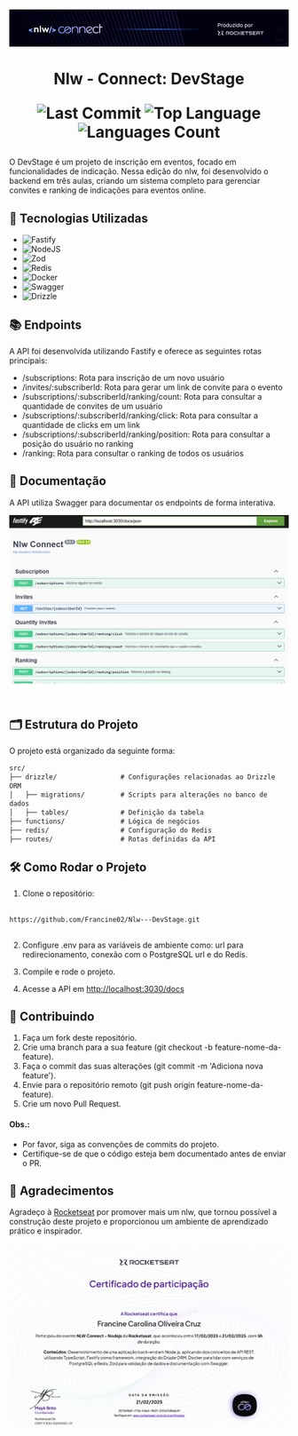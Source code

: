 <h1 align="center"> 
   <img src="./public/logo.png" alt="Nlw connect - logo">
  <br>
  <br>
  Nlw - Connect: DevStage
  <p >
    <img src="https://img.shields.io/github/last-commit/Francine02/Nlw---DevStage?style=flat&logo=git&logoColor=white&color=1E2040" alt="Last Commit">
    <img src="https://img.shields.io/github/languages/top/Francine02/Nlw---DevStage?style=flat&color=3663BF" alt="Top Language">
    <img src="https://img.shields.io/github/languages/count/Francine02/Nlw---DevStage?style=flat&color=AEACF2" alt="Languages Count">
  </p>
</h1>

O DevStage é um projeto de inscrição em eventos, focado em funcionalidades de indicação. Nessa edição do nlw, foi desenvolvido o backend em três aulas, criando um sistema completo para gerenciar convites e ranking de indicações para eventos online.

## 🚀 Tecnologias Utilizadas
- ![Fastify](https://img.shields.io/badge/fastify-%23000000.svg?style=for-the-badge&logo=fastify&logoColor=white)
- ![NodeJS](https://img.shields.io/badge/node.js-6DA55F?style=for-the-badge&logo=node.js&logoColor=white)
- ![Zod](https://img.shields.io/badge/zod-%233068b7.svg?style=for-the-badge&logo=zod&logoColor=white)
- ![Redis](https://img.shields.io/badge/redis-%23DD0031.svg?&style=for-the-badge&logo=redis&logoColor=white)
- ![Docker](https://img.shields.io/badge/Docker-AEACF2?style=for-the-badge&logo=docker&logoColor=white)
- ![Swagger](https://img.shields.io/badge/Swagger-1E2040?style=for-the-badge&logo=swagger&logoColor=white)
- ![Drizzle](https://img.shields.io/badge/Drizzle-75A8FF?style=for-the-badge&logo=drizzle&logoColor=white)

## 📚 Endpoints
A API foi desenvolvida utilizando Fastify e oferece as seguintes rotas principais:

- /subscriptions: Rota para inscrição de um novo usuário
- /invites/:subscriberId: Rota para gerar um link de convite para o evento
- /subscriptions/:subscriberId/ranking/count: Rota para consultar a quantidade de convites de um usuário
- /subscriptions/:subscriberId/ranking/click: Rota para consultar a quantidade de clicks em um link
- /subscriptions/:subscriberId/ranking/position: Rota para consultar a posição do usuário no ranking
- /ranking: Rota para consultar o ranking de todos os usuários

## 📖 Documentação
A API utiliza Swagger para documentar os endpoints de forma interativa.

<img src="./public/swagger.png" alt="Foto do swagger" />

## 🗂️ Estrutura do Projeto

O projeto está organizado da seguinte forma:
```
src/
├── drizzle/                # Configurações relacionadas ao Drizzle ORM
│   ├── migrations/         # Scripts para alterações no banco de dados
│   ├── tables/             # Definição da tabela
├── functions/              # Lógica de negócios 
├── redis/                  # Configuração do Redis
├── routes/                 # Rotas definidas da API
```


## 🛠️ Como Rodar o Projeto

1. Clone o repositório:

```

https://github.com/Francine02/Nlw---DevStage.git


```

2. Configure .env para as variáveis de ambiente como: url para redirecionamento, conexão com o PostgreSQL url e do Redis.

3. Compile e rode o projeto.

4. Acesse a API em  [http://localhost:3030/docs](http://localhost:3030/docs)


## 🤝 Contribuindo
1. Faça um fork deste repositório.
2. Crie uma branch para a sua feature (git checkout -b feature-nome-da-feature).
3. Faça o commit das suas alterações (git commit -m 'Adiciona nova feature').
4. Envie para o repositório remoto (git push origin feature-nome-da-feature).
5. Crie um novo Pull Request.

#### Obs.:
- Por favor, siga as convenções de commits do projeto.
- Certifique-se de que o código esteja bem documentado antes de enviar o PR.

## 💜 Agradecimentos
Agradeço à [Rocketseat](https://github.com/Rocketseat) por promover mais um nlw, que tornou possível a construção deste projeto e proporcionou um ambiente de aprendizado prático e inspirador.

<div align="center">
  <img src="./public/image.png" width="750" />
</div>
